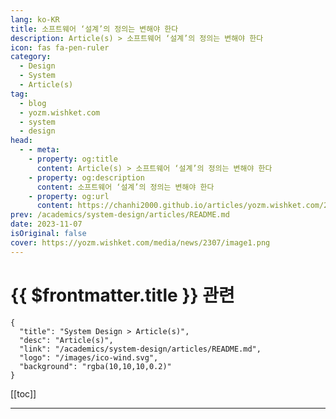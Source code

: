 ```yaml
---
lang: ko-KR
title: 소프트웨어 ‘설계’의 정의는 변해야 한다
description: Article(s) > 소프트웨어 ‘설계’의 정의는 변해야 한다
icon: fas fa-pen-ruler
category: 
  - Design
  - System
  - Article(s)
tag: 
  - blog
  - yozm.wishket.com
  - system
  - design
head:
  - - meta:
    - property: og:title
      content: Article(s) > 소프트웨어 ‘설계’의 정의는 변해야 한다
    - property: og:description
      content: 소프트웨어 ‘설계’의 정의는 변해야 한다
    - property: og:url
      content: https://chanhi2000.github.io/articles/yozm.wishket.com/2307.html
prev: /academics/system-design/articles/README.md
date: 2023-11-07
isOriginal: false
cover: https://yozm.wishket.com/media/news/2307/image1.png
---
```


# {{ $frontmatter.title }} 관련

```component VPCard
{
  "title": "System Design > Article(s)",
  "desc": "Article(s)",
  "link": "/academics/system-design/articles/README.md",
  "logo": "/images/ico-wind.svg",
  "background": "rgba(10,10,10,0.2)"
}
```

[[toc]]

---

<SiteInfo
  name="소프트웨어 ‘설계’의 정의는 변해야 한다 | 요즘IT"
  desc="올해 2월과 3월에 썼던 두 편의 설계 관련 글이 계기가 되어서 개인 브런치에 틈이 날 때마다 생각을 기록하기 시작했습니다. 19편의 기록을 남기면서 설계에 대한 생각을 꾸준히 하는 중에 마침 동료의 모델링 과정을 도우면서 새롭게 느끼는 점을 공유합니다."
  url="https://yozm.wishket.com/magazine/detail/2307/"
  logo="https://yozm.wishket.com/static/renewal/img/global/gnb_yozmit.svg"
  preview="https://yozm.wishket.com/media/news/2307/image1.png"/>

<!-- TODO: 작성 -->

